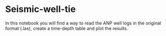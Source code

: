 # Seismic-well-tie

In this notebook you will find a way to read the ANP well logs in the original format (.las), create a time-depth table and plot the results.
